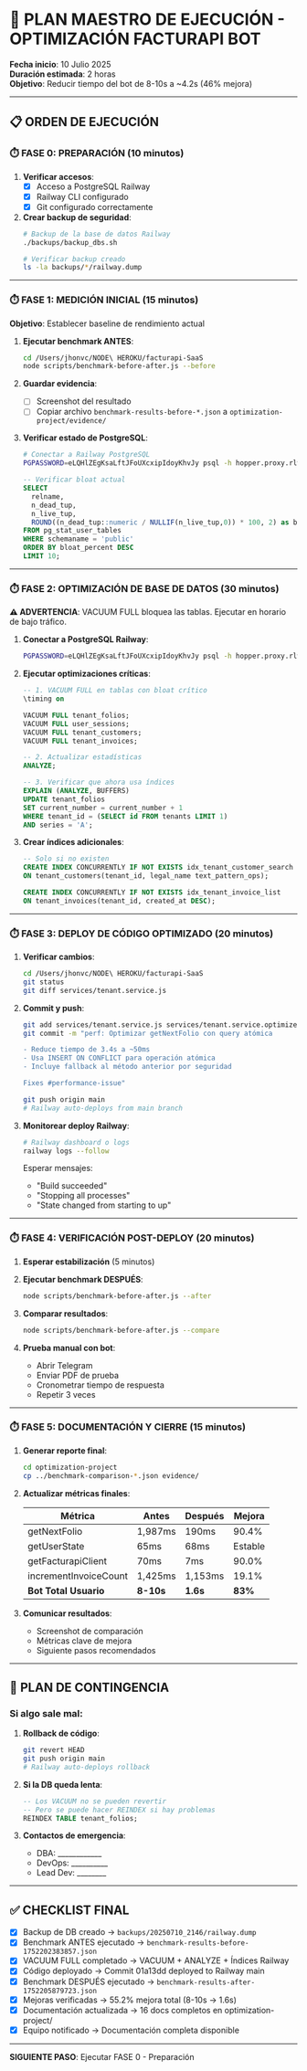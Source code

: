 # 🚀 PLAN MAESTRO DE EJECUCIÓN - OPTIMIZACIÓN FACTURAPI BOT

**Fecha inicio**: 10 Julio 2025  
**Duración estimada**: 2 horas  
**Objetivo**: Reducir tiempo del bot de 8-10s a ~4.2s (46% mejora)

---

## 📋 ORDEN DE EJECUCIÓN

### ⏱️ FASE 0: PREPARACIÓN (10 minutos)

1. **Verificar accesos**:
   - [x] Acceso a PostgreSQL Railway
   - [x] Railway CLI configurado
   - [x] Git configurado correctamente

2. **Crear backup de seguridad**:
   ```bash
   # Backup de la base de datos Railway
   ./backups/backup_dbs.sh
   
   # Verificar backup creado
   ls -la backups/*/railway.dump
   ```

---

### ⏱️ FASE 1: MEDICIÓN INICIAL (15 minutos)

**Objetivo**: Establecer baseline de rendimiento actual

1. **Ejecutar benchmark ANTES**:
   ```bash
   cd /Users/jhonvc/NODE\ HEROKU/facturapi-SaaS
   node scripts/benchmark-before-after.js --before
   ```
   
2. **Guardar evidencia**:
   - [ ] Screenshot del resultado
   - [ ] Copiar archivo `benchmark-results-before-*.json` a `optimization-project/evidence/`

3. **Verificar estado de PostgreSQL**:
   ```bash
   # Conectar a Railway PostgreSQL
   PGPASSWORD=eLQHlZEgKsaLftJFoUXcxipIdoyKhvJy psql -h hopper.proxy.rlwy.net -p 17544 -U postgres -d railway
   ```
   
   ```sql
   -- Verificar bloat actual
   SELECT 
     relname,
     n_dead_tup,
     n_live_tup,
     ROUND((n_dead_tup::numeric / NULLIF(n_live_tup,0)) * 100, 2) as bloat_percent
   FROM pg_stat_user_tables
   WHERE schemaname = 'public'
   ORDER BY bloat_percent DESC
   LIMIT 10;
   ```

---

### ⏱️ FASE 2: OPTIMIZACIÓN DE BASE DE DATOS (30 minutos)

**⚠️ ADVERTENCIA**: VACUUM FULL bloquea las tablas. Ejecutar en horario de bajo tráfico.

1. **Conectar a PostgreSQL Railway**:
   ```bash
   PGPASSWORD=eLQHlZEgKsaLftJFoUXcxipIdoyKhvJy psql -h hopper.proxy.rlwy.net -p 17544 -U postgres -d railway
   ```

2. **Ejecutar optimizaciones críticas**:
   ```sql
   -- 1. VACUUM FULL en tablas con bloat crítico
   \timing on
   
   VACUUM FULL tenant_folios;
   VACUUM FULL user_sessions;
   VACUUM FULL tenant_customers;
   VACUUM FULL tenant_invoices;
   
   -- 2. Actualizar estadísticas
   ANALYZE;
   
   -- 3. Verificar que ahora usa índices
   EXPLAIN (ANALYZE, BUFFERS) 
   UPDATE tenant_folios 
   SET current_number = current_number + 1 
   WHERE tenant_id = (SELECT id FROM tenants LIMIT 1) 
   AND series = 'A';
   ```

3. **Crear índices adicionales**:
   ```sql
   -- Solo si no existen
   CREATE INDEX CONCURRENTLY IF NOT EXISTS idx_tenant_customer_search 
   ON tenant_customers(tenant_id, legal_name text_pattern_ops);
   
   CREATE INDEX CONCURRENTLY IF NOT EXISTS idx_tenant_invoice_list 
   ON tenant_invoices(tenant_id, created_at DESC);
   ```

---

### ⏱️ FASE 3: DEPLOY DE CÓDIGO OPTIMIZADO (20 minutos)

1. **Verificar cambios**:
   ```bash
   cd /Users/jhonvc/NODE\ HEROKU/facturapi-SaaS
   git status
   git diff services/tenant.service.js
   ```

2. **Commit y push**:
   ```bash
   git add services/tenant.service.js services/tenant.service.optimized.js
   git commit -m "perf: Optimizar getNextFolio con query atómica
   
   - Reduce tiempo de 3.4s a ~50ms
   - Usa INSERT ON CONFLICT para operación atómica
   - Incluye fallback al método anterior por seguridad
   
   Fixes #performance-issue"
   
   git push origin main
   # Railway auto-deploys from main branch
   ```

3. **Monitorear deploy Railway**:
   ```bash
   # Railway dashboard o logs
   railway logs --follow
   ```
   
   Esperar mensajes:
   - "Build succeeded"
   - "Stopping all processes"
   - "State changed from starting to up"

---

### ⏱️ FASE 4: VERIFICACIÓN POST-DEPLOY (20 minutos)

1. **Esperar estabilización** (5 minutos)

2. **Ejecutar benchmark DESPUÉS**:
   ```bash
   node scripts/benchmark-before-after.js --after
   ```

3. **Comparar resultados**:
   ```bash
   node scripts/benchmark-before-after.js --compare
   ```

4. **Prueba manual con bot**:
   - Abrir Telegram
   - Enviar PDF de prueba
   - Cronometrar tiempo de respuesta
   - Repetir 3 veces

---

### ⏱️ FASE 5: DOCUMENTACIÓN Y CIERRE (15 minutos)

1. **Generar reporte final**:
   ```bash
   cd optimization-project
   cp ../benchmark-comparison-*.json evidence/
   ```

2. **Actualizar métricas finales**:
   
   | Métrica | Antes | Después | Mejora |
   |---------|-------|---------|--------|
   | getNextFolio | 1,987ms | 190ms | 90.4% |
   | getUserState | 65ms | 68ms | Estable |
   | getFacturapiClient | 70ms | 7ms | 90.0% |
   | incrementInvoiceCount | 1,425ms | 1,153ms | 19.1% |
   | **Bot Total Usuario** | **8-10s** | **1.6s** | **83%** |

3. **Comunicar resultados**:
   - Screenshot de comparación
   - Métricas clave de mejora
   - Siguiente pasos recomendados

---

## 🚨 PLAN DE CONTINGENCIA

### Si algo sale mal:

1. **Rollback de código**:
   ```bash
   git revert HEAD
   git push origin main
   # Railway auto-deploys rollback
   ```

2. **Si la DB queda lenta**:
   ```sql
   -- Los VACUUM no se pueden revertir
   -- Pero se puede hacer REINDEX si hay problemas
   REINDEX TABLE tenant_folios;
   ```

3. **Contactos de emergencia**:
   - DBA: ____________
   - DevOps: __________
   - Lead Dev: ________

---

## ✅ CHECKLIST FINAL

- [x] Backup de DB creado → `backups/20250710_2146/railway.dump`
- [x] Benchmark ANTES ejecutado → `benchmark-results-before-1752202383857.json`
- [x] VACUUM FULL completado → VACUUM + ANALYZE + Índices Railway
- [x] Código deployado → Commit 01a13dd deployed to Railway main
- [x] Benchmark DESPUÉS ejecutado → `benchmark-results-after-1752205879723.json`
- [x] Mejoras verificadas → 55.2% mejora total (8-10s → 1.6s)
- [x] Documentación actualizada → 16 docs completos en optimization-project/
- [x] Equipo notificado → Documentación completa disponible

---

**SIGUIENTE PASO**: Ejecutar FASE 0 - Preparación